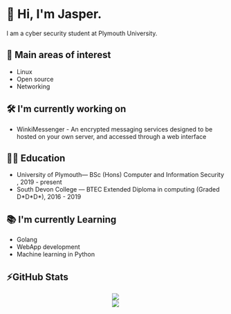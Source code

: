 # 👋 Hi, I'm Jasper. 

I am a cyber security student at Plymouth University.  

## 🧐 Main areas of interest 
- Linux 
- Open source 
- Networking 

## 🛠 I'm currently working on

- WinkiMessenger - An encrypted messaging services designed to be hosted on your own server, and accessed through a web interface 



## 👨‍🏫 Education
- University of Plymouth— BSc (Hons) Computer and Information Security ,  2019 - present
- South Devon College — BTEC Extended Diploma in computing (Graded D\*D\*D\*), 2016 - 2019

    
## 📚 I'm currently Learning

- Golang 
- WebApp development 
- Machine learning in Python 


## ⚡GitHub Stats
<!-- Stats -->
<!-- Credit to https://github.com/anuraghazra/github-readme-stats -->
<div align="middle">
    <img src="https://github-readme-stats.vercel.app/api?username=jasper-27&count_private=true&show_icons=true&theme=react" />
    <br>
    <img src="https://github-readme-stats.vercel.app/api/top-langs/?username=jasper-27&langs_count=5&theme=react" />
</div>
